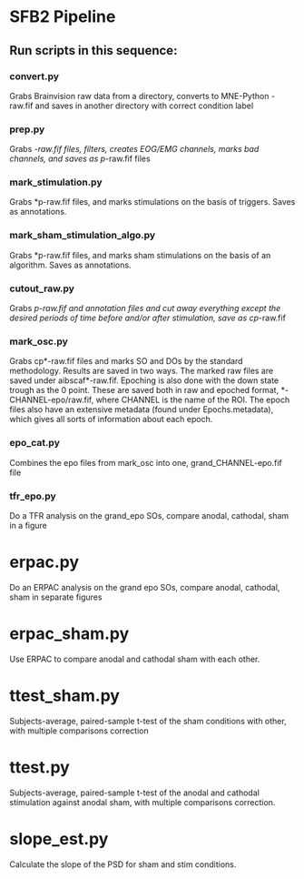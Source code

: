 # SFB2 Pipeline

## Run scripts in this sequence:

### convert.py
Grabs Brainvision raw data from a directory, converts to MNE-Python -raw.fif
and saves in another directory with correct condition label

### prep.py
Grabs *-raw.fif files, filters, creates EOG/EMG channels, marks bad channels, 
and saves as p*-raw.fif files

### mark_stimulation.py
Grabs *p-raw.fif files, and marks stimulations on the basis of triggers. Saves as annotations.

### mark_sham_stimulation_algo.py
Grabs *p-raw.fif files, and marks sham stimulations on the basis of an algorithm. Saves as annotations.

### cutout_raw.py
Grabs *p-raw.fif and annotation files and cut away everything except the desired periods of
time before and/or after stimulation, save as cp*-raw.fif

### mark_osc.py
Grabs cp*-raw.fif files and marks SO and DOs by the standard methodology.
Results are saved in two ways. The marked raw files are saved under
aibscaf*-raw.fif. Epoching is also done with the down state trough as the
0 point. These are saved both in raw and epoched format, *-CHANNEL-epo/raw.fif, where
CHANNEL is the name of the ROI. The epoch files also
have an extensive metadata (found under Epochs.metadata), which gives all sorts of information about each
epoch.

### epo_cat.py
Combines the epo files from mark_osc into one, grand_CHANNEL-epo.fif file

### tfr_epo.py
Do a TFR analysis on the grand_epo SOs, compare anodal, cathodal, sham in a figure

# erpac.py
Do an ERPAC analysis on the grand epo SOs, compare anodal, cathodal, sham in separate figures

# erpac_sham.py
Use ERPAC to compare anodal and cathodal sham with each other.

# ttest_sham.py 
Subjects-average, paired-sample t-test of the sham conditions with other, with multiple comparisons correction

# ttest.py 
Subjects-average, paired-sample t-test of the anodal and cathodal stimulation against anodal sham, with multiple comparisons correction.

# slope_est.py
Calculate the slope of the PSD for sham and stim conditions.

